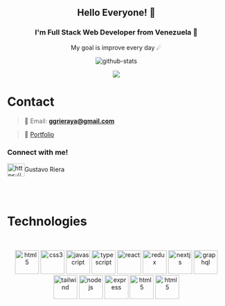 <h2 align="center">Hello Everyone! 👋</h1>
<h3 align="center">I'm Full Stack Web Developer from Venezuela 🌌</h3>


<p align="center">My goal is improve every day ☄</p>

<p align="center">
<img alt="github-stats" src="https://github-readme-stats.vercel.app/api?username=Gustavitory&count_private=true&show_icons=true&theme=midnight-purple&include_all_commits=true" />
</p>
<p align="center">
<img align="center" src="https://github-readme-streak-stats.herokuapp.com/?user=Gustavitory&theme=midnight-purple&include_all_commits=true&show_icons=true" />
</p>

# Contact

> 📧 Email: <a href="mailto:ggrieraya@gmail.com">**ggrieraya@gmail.com**</a>

> 💼 [Portfolio](https://vercel.com/gustavitory/port-folio1-2/7WeCFpCZzCUC7U6xk97HMe9PY3AP)
<h3 align="left">Connect with me!</h3>
<p align="left">
  <a href="https://www.linkedin.com/in/gustavo-riera-fullstackdev/" target="blank"><img align="center" src="https://api.iconify.design/logos:linkedin-icon.svg" alt="https://www.linkedin.com/in/guillermo-bravo-294499208/" height="30" width="40" /></a>Gustavo Riera
</p>
<br/>
<br/>

# Technologies

<br/>
<p align="center">
  <img src="https://api.iconify.design/vscode-icons:file-type-html.svg" alt="html5" height="55" width="55"/>
  <img src="https://api.iconify.design/vscode-icons:file-type-css.svg" alt="css3" height="55" width="55"/>
  <img src="https://api.iconify.design/logos:javascript.svg" alt="javascript" height="55" width="55"/>
  <img src="https://iconape.com/wp-content/png_logo_vector/typescript.png" alt="typescript" height="55" width="55"/>
  <img src="https://api.iconify.design/logos:react.svg" alt="react" height="55" width="55"/>
  <img src="https://api.iconify.design/logos:redux.svg" alt="redux" height="55" width="55"/>
  <img src="https://seeklogo.com/images/N/next-js-logo-8FCFF51DD2-seeklogo.com.png" alt="nextjs" height="55" width="55"/>
  <img src="https://i.imgur.com/eEjZJOm.png" alt="graphql" height="55" width="55"/>
  <img src="https://icons-for-free.com/iconfiles/png/512/vscode+icons+type+tailwind-1324451500323172563.png" alt="tailwind" height="55" width="55"/>
  <img src="https://i.imgur.com/Fn2e0wQ.png" alt="nodejs" height="55" width="55"/>
  <img src="https://api.iconify.design/simple-icons:express.svg" alt="express" height="55" width="55"/>
  <img src="https://api.iconify.design/vscode-icons:file-type-sass.svg" alt="html5" height="55" width="55"/>
  <img src="https://api.iconify.design/vscode-icons:file-type-angular" alt="html5" height="55" width="55"/>
<p>

  

<!---
Gustavitory/Gustavitory is a ✨ special ✨ repository because its `README.md` (this file) appears on your GitHub profile.
You can click the Preview link to take a look at your changes.
--->
